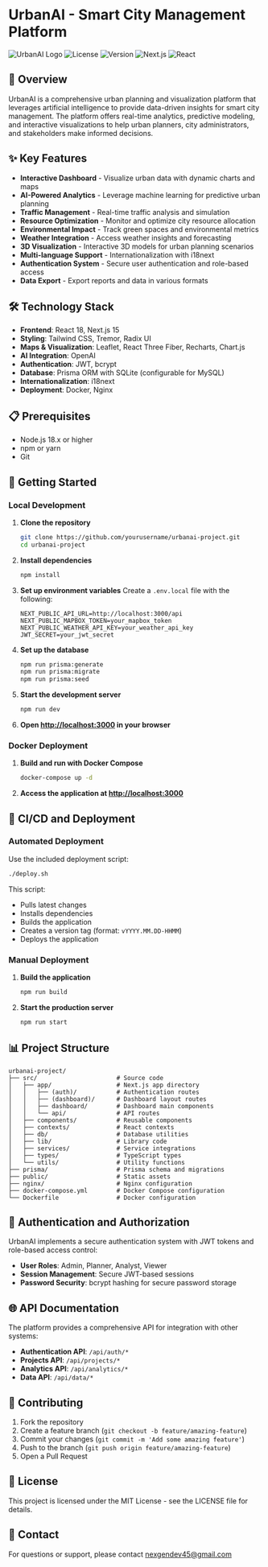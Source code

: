 # UrbanAI - Smart City Management Platform

![UrbanAI Logo](https://img.shields.io/badge/UrbanAI-Smart%20City%20Platform-0077B6)
![License](https://img.shields.io/badge/license-MIT-blue.svg)
![Version](https://img.shields.io/badge/version-0.1.0-green.svg)
![Next.js](https://img.shields.io/badge/Next.js-15.3.3-black)
![React](https://img.shields.io/badge/React-18.3.1-61DAFB)

## 🌆 Overview

UrbanAI is a comprehensive urban planning and visualization platform that leverages artificial intelligence to provide data-driven insights for smart city management. The platform offers real-time analytics, predictive modeling, and interactive visualizations to help urban planners, city administrators, and stakeholders make informed decisions.

## ✨ Key Features

- **Interactive Dashboard** - Visualize urban data with dynamic charts and maps
- **AI-Powered Analytics** - Leverage machine learning for predictive urban planning
- **Traffic Management** - Real-time traffic analysis and simulation
- **Resource Optimization** - Monitor and optimize city resource allocation
- **Environmental Impact** - Track green spaces and environmental metrics
- **Weather Integration** - Access weather insights and forecasting
- **3D Visualization** - Interactive 3D models for urban planning scenarios
- **Multi-language Support** - Internationalization with i18next
- **Authentication System** - Secure user authentication and role-based access
- **Data Export** - Export reports and data in various formats

## 🛠️ Technology Stack

- **Frontend**: React 18, Next.js 15
- **Styling**: Tailwind CSS, Tremor, Radix UI
- **Maps & Visualization**: Leaflet, React Three Fiber, Recharts, Chart.js
- **AI Integration**: OpenAI
- **Authentication**: JWT, bcrypt
- **Database**: Prisma ORM with SQLite (configurable for MySQL)
- **Internationalization**: i18next
- **Deployment**: Docker, Nginx

## 📋 Prerequisites

- Node.js 18.x or higher
- npm or yarn
- Git

## 🚀 Getting Started

### Local Development

1. **Clone the repository**
   ```bash
   git clone https://github.com/yourusername/urbanai-project.git
   cd urbanai-project
   ```

2. **Install dependencies**
   ```bash
   npm install
   ```

3. **Set up environment variables**
   Create a `.env.local` file with the following:
   ```
   NEXT_PUBLIC_API_URL=http://localhost:3000/api
   NEXT_PUBLIC_MAPBOX_TOKEN=your_mapbox_token
   NEXT_PUBLIC_WEATHER_API_KEY=your_weather_api_key
   JWT_SECRET=your_jwt_secret
   ```

4. **Set up the database**
   ```bash
   npm run prisma:generate
   npm run prisma:migrate
   npm run prisma:seed
   ```

5. **Start the development server**
   ```bash
   npm run dev
   ```

6. **Open [http://localhost:3000](http://localhost:3000) in your browser**

### Docker Deployment

1. **Build and run with Docker Compose**
   ```bash
   docker-compose up -d
   ```

2. **Access the application at [http://localhost:3000](http://localhost:3000)**

## 🔄 CI/CD and Deployment

### Automated Deployment

Use the included deployment script:
```bash
./deploy.sh
```

This script:
- Pulls latest changes
- Installs dependencies
- Builds the application
- Creates a version tag (format: `vYYYY.MM.DD-HHMM`)
- Deploys the application

### Manual Deployment

1. **Build the application**
   ```bash
   npm run build
   ```

2. **Start the production server**
   ```bash
   npm run start
   ```

## 📊 Project Structure

```
urbanai-project/
├── src/                      # Source code
│   ├── app/                  # Next.js app directory
│   │   ├── (auth)/           # Authentication routes
│   │   ├── (dashboard)/      # Dashboard layout routes
│   │   ├── dashboard/        # Dashboard main components
│   │   └── api/              # API routes
│   ├── components/           # Reusable components
│   ├── contexts/             # React contexts
│   ├── db/                   # Database utilities
│   ├── lib/                  # Library code
│   ├── services/             # Service integrations
│   ├── types/                # TypeScript types
│   └── utils/                # Utility functions
├── prisma/                   # Prisma schema and migrations
├── public/                   # Static assets
├── nginx/                    # Nginx configuration
├── docker-compose.yml        # Docker Compose configuration
└── Dockerfile                # Docker configuration
```

## 🔐 Authentication and Authorization

UrbanAI implements a secure authentication system with JWT tokens and role-based access control:

- **User Roles**: Admin, Planner, Analyst, Viewer
- **Session Management**: Secure JWT-based sessions
- **Password Security**: bcrypt hashing for secure password storage

## 🌐 API Documentation

The platform provides a comprehensive API for integration with other systems:

- **Authentication API**: `/api/auth/*`
- **Projects API**: `/api/projects/*`
- **Analytics API**: `/api/analytics/*`
- **Data API**: `/api/data/*`

## 🤝 Contributing

1. Fork the repository
2. Create a feature branch (`git checkout -b feature/amazing-feature`)
3. Commit your changes (`git commit -m 'Add some amazing feature'`)
4. Push to the branch (`git push origin feature/amazing-feature`)
5. Open a Pull Request

## 📜 License

This project is licensed under the MIT License - see the LICENSE file for details.

## 📧 Contact

For questions or support, please contact [nexgendev45@gmail.com](mailto:your-email@example.com)
